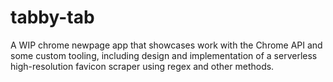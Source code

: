 # tabby-tab

A WIP chrome newpage app that showcases work with the Chrome API and some custom tooling, including design and implementation of a serverless high-resolution favicon scraper using regex and other methods.
